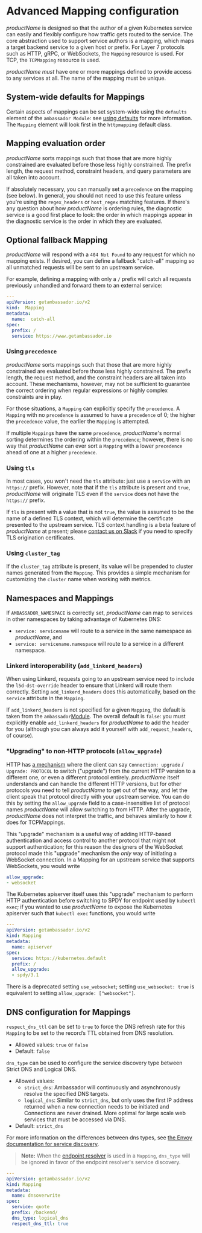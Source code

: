 # Advanced Mapping configuration

$productName$ is designed so that the author of a given Kubernetes service can easily and flexibly configure how traffic gets routed to the service. The core abstraction used to support service authors is a mapping, which maps a target backend service to a given host or prefix. For Layer 7 protocols such as HTTP, gRPC, or WebSockets, the `Mapping` resource is used. For TCP, the `TCPMapping` resource is used.

$productName$ _must_ have one or more mappings defined to provide access to any services at all. The name of the mapping must be unique.

## System-wide defaults for Mappings

Certain aspects of mappings can be set system-wide using the `defaults` element of the `ambassador Module`:
see [using defaults](../../using/defaults) for more information. The `Mapping` element will look first in
the `httpmapping` default class.

## Mapping evaluation order

$productName$ sorts mappings such that those that are more highly constrained are evaluated before those less highly constrained. The prefix length, the request method, constraint headers, and query parameters are all taken into account.

If absolutely necessary, you can manually set a `precedence` on the mapping (see below). In general, you should not need to use this feature unless you're using the `regex_headers` or `host_regex` matching features. If there's any question about how $productName$ is ordering rules, the diagnostic service is a good first place to look: the order in which mappings appear in the diagnostic service is the order in which they are evaluated.

## Optional fallback Mapping

$productName$ will respond with a `404 Not Found` to any request for which no mapping exists. If desired, you can define a fallback "catch-all" mapping so all unmatched requests will be sent to an upstream service.

For example, defining a mapping with only a `/` prefix will catch all requests previously unhandled and forward them to an external service:

```yaml
---
apiVersion: getambassador.io/v2
kind:  Mapping
metadata:
  name:  catch-all
spec:
  prefix: /
  service: https://www.getambassador.io
```

### Using `precedence`

$productName$ sorts mappings such that those that are more highly constrained are evaluated before those less highly constrained. The prefix length, the request method, and the constraint headers are all taken into account. These mechanisms, however, may not be sufficient to guarantee the correct ordering when regular expressions or highly complex constraints are in play.

For those situations, a `Mapping` can explicitly specify the `precedence`. A `Mapping` with no `precedence` is assumed to have a `precedence` of 0; the higher the `precedence` value, the earlier the `Mapping` is attempted.

If multiple `Mapping`s have the same `precedence`, $productName$'s normal sorting determines the ordering within the `precedence`; however, there is no way that $productName$ can ever sort a `Mapping` with a lower `precedence` ahead of one at a higher `precedence`.

### Using `tls`

In most cases, you won't need the `tls` attribute: just use a `service` with an `https://` prefix. However, note that if the `tls` attribute is present and `true`, $productName$ will originate TLS even if the `service` does not have the `https://` prefix.

If `tls` is present with a value that is not `true`, the value is assumed to be the name of a defined TLS context, which will determine the certificate presented to the upstream service. TLS context handling is a beta feature of $productName$ at present; please [contact us on Slack](https://a8r.io/Slack) if you need to specify TLS origination certificates.

### Using `cluster_tag`

If the `cluster_tag` attribute is present, its value will be prepended to cluster names generated from
the `Mapping`. This provides a simple mechanism for customizing the `cluster` name when working with metrics.

## Namespaces and Mappings

If `AMBASSADOR_NAMESPACE` is correctly set, $productName$ can map to services in other namespaces by taking advantage of Kubernetes DNS:

- `service: servicename` will route to a service in the same namespace as $productName$, and
- `service: servicename.namespace` will route to a service in a different namespace.

### Linkerd interoperability (`add_linkerd_headers`)

When using Linkerd, requests going to an upstream service need to include the `l5d-dst-override` header to ensure that Linkerd will route them correctly. Setting `add_linkerd_headers` does this automatically, based on the `service` attribute in the `Mapping`.

If `add_linkerd_headers` is not specified for a given `Mapping`, the default is taken from the `ambassador`[Module](../../running/ambassador). The overall default is `false`: you must explicitly enable `add_linkerd_headers` for $productName$ to add the header for you (although you can always add it yourself with `add_request_headers`, of course).

### "Upgrading" to non-HTTP protocols (`allow_upgrade`)

HTTP has [a mechanism][upgrade-mechanism] where the client can say
`Connection: upgrade` / `Upgrade: PROTOCOL` to switch ("upgrade") from
the current HTTP version to a different one, or even a different
protocol entirely.  $productName$ itself understands and can handle the
different HTTP versions, but for other protocols you need to tell
$productName$ to get out of the way, and let the client speak that
protocol directly with your upstream service.  You can do this by
setting the `allow_upgrade` field to a case-insensitive list of
protocol names $productName$ will allow switching to from HTTP.  After
the upgrade, $productName$ does not interpret the traffic, and behaves
similarly to how it does for TCPMappings.

[upgrade-mechanism]: https://tools.ietf.org/html/rfc7230#section-6.7

This "upgrade" mechanism is a useful way of adding HTTP-based
authentication and access control to another protocol that might not
support authentication; for this reason the designers of the WebSocket
protocol made this "upgrade" mechanism the *only* way of initiating a
WebSocket connection.  In a Mapping for an upstream service that
supports WebSockets, you would write

```yaml
allow_upgrade:
- websocket
```

The Kubernetes apiserver itself uses this "upgrade" mechanism to
perform HTTP authentication before switching to SPDY for endpoint used
by `kubectl exec`; if you wanted to use $productName$ to expose the
Kubernetes apiserver such that `kubectl exec` functions, you would
write

```yaml
---
apiVersion: getambassador.io/v2
kind: Mapping
metadata:
  name: apiserver
spec:
  service: https://kubernetes.default
  prefix: /
  allow_upgrade:
  - spdy/3.1
```

There is a deprecated setting `use_websocket`; setting `use_websocket:
true` is equivalent to setting `allow_upgrade: ["websocket"]`.

## DNS configuration for Mappings

`respect_dns_ttl` can be set to `true` to force the DNS refresh rate for this `Mapping` to be set to the record’s TTL obtained from DNS resolution.
- Allowed values: `true` or `false`
- Default: `false`


`dns_type` can be used to configure the service discovery type between Strict DNS and Logical DNS.
- Allowed values:
  - `strict_dns`: Ambassador will continuously and asynchronously resolve the specified DNS targets.
  - `logical_dns`: Similar to `strict_dns`, but only uses the first IP address returned when a new connection needs to be initiated and Connections are never drained. More optimal for large scale web services that must be accessed via DNS.
- Default: `strict_dns`


For more information on the differences between dns types, see [the Envoy documentation for service discovery](https://www.envoyproxy.io/docs/envoy/latest/intro/arch_overview/upstream/service_discovery.html).

> **Note:** When the [endpoint resolver](../../running/resolvers/#the-kubernetes-endpoint-resolver) is used in a `Mapping`, `dns_type` will be ignored in favor of the endpoint resolver's service discovery.



```yaml
---
apiVersion: getambassador.io/v2
kind: Mapping
metadata:
  name: dnsoverwrite
spec:
  service: quote
  prefix: /backend/
  dns_type: logical_dns
  respect_dns_ttl: true
```
